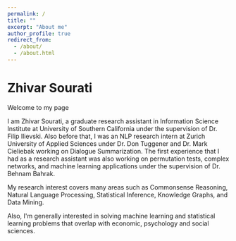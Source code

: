 ```yaml
---
permalink: /
title: ""
excerpt: "About me"
author_profile: true
redirect_from: 
  - /about/
  - /about.html
---
```


# Zhivar Sourati


Welcome to my page


I am Zhivar Sourati, a graduate research assistant in Information Science Institute at University of Southern California under the supervision of Dr. Filip Ilievski. Also before that, I was an NLP research intern at Zurich University of Applied Sciences under Dr. Don Tuggener and Dr. Mark Cieliebak working on Dialogue Summarization. The first experience that I had as a research assistant was also working on permutation tests, complex networks, and machine learning applications under the supervision of Dr. Behnam Bahrak.

My research interest covers many areas such as Commonsense Reasoning, Natural Language Processing, Statistical Inference, Knowledge Graphs, and Data Mining. 

Also, I'm generally interested in solving machine learning and statistical learning problems that overlap with economic, psychology and social sciences.